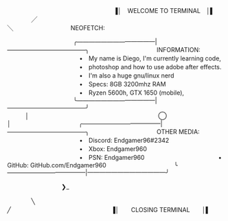 　
⠀⠀⠀⠀⠀⠀⠀⠀⠀⠀⠀⠀⠀⠀⠀⠀⠀⠀⠀⠀⠀⠀ ▐│　WELCOME TO TERMINAL　│▌
　　　　╱　　　　　　　　　　　　　　　　　　　　　　　　　　　　　　　　　　　　　╲
　　　　　　　　　 NEOFETCH:


⠀⠀⠀⠀⠀⠀⠀⠀⠀⠀⠀⠀⠀⠀⠀╭—————————————|—————————————╮
　　　　　　　　　　　INFORMATION:
　　　　　　　　　　　　•　My name is Diego, I'm currently learning code,
　　　　　　　　　　　　•　photoshop and how to use adobe after effects.
　　　　　　　　　　　　•　I'm also a huge gnu/linux nerd
　　　　　　　　　　　　•　Specs: 8GB 3200mhz RAM
　　　　　　　　　　　　•　Ryzen 5600h, GTX 1650 (mobile),
⠀⠀⠀⠀⠀⠀⠀⠀⠀⠀⠀⠀⠀⠀⠀╰—————————————|—————————————╯
　　　│⠀⠀⠀⠀⠀⠀⠀⠀⠀⠀⠀⠀⠀⠀⠀⠀⠀⠀⠀⠀⠀⠀⠀⠀⠀⠀⠀ ⠀⠀◯　　　　　　　　　　　　　　　　　　　│
⠀⠀⠀⠀⠀⠀⠀⠀⠀⠀⠀⠀⠀⠀⠀╭—————————————|—————————————╮
　　　　　　　　　　　OTHER MEDIA:
　　　　　　　　　　　　•　Discord: Endgamer96#2342
　　　　　　　　　　　　•　Xbox: Endgamer960
　　　　　　　　　　　　•　PSN: Endgamer960
　　　　　　　　　　　　•　GitHub: GitHub.com/Endgamer960
⠀⠀⠀⠀⠀⠀⠀⠀⠀⠀⠀⠀⠀⠀⠀╰—————————————|—————————————╯

　　　　　　　　　❯_

　　　　╲　　　　　　　　　　　　　　　　　　　　　　　　　　　　　　　　　　　　　╱
⠀⠀⠀⠀⠀⠀⠀⠀⠀⠀⠀⠀⠀⠀⠀⠀⠀⠀⠀⠀⠀⠀ ▐│　　CLOSING TERMINAL　　│▌
　
